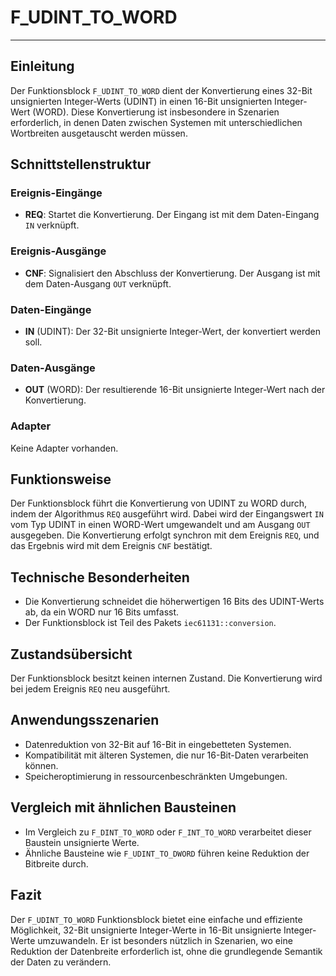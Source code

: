 # F_UDINT_TO_WORD

* * * * * * * * * *
## Einleitung
Der Funktionsblock `F_UDINT_TO_WORD` dient der Konvertierung eines 32-Bit unsignierten Integer-Werts (UDINT) in einen 16-Bit unsignierten Integer-Wert (WORD). Diese Konvertierung ist insbesondere in Szenarien erforderlich, in denen Daten zwischen Systemen mit unterschiedlichen Wortbreiten ausgetauscht werden müssen.

## Schnittstellenstruktur

### **Ereignis-Eingänge**
- **REQ**: Startet die Konvertierung. Der Eingang ist mit dem Daten-Eingang `IN` verknüpft.

### **Ereignis-Ausgänge**
- **CNF**: Signalisiert den Abschluss der Konvertierung. Der Ausgang ist mit dem Daten-Ausgang `OUT` verknüpft.

### **Daten-Eingänge**
- **IN** (UDINT): Der 32-Bit unsignierte Integer-Wert, der konvertiert werden soll.

### **Daten-Ausgänge**
- **OUT** (WORD): Der resultierende 16-Bit unsignierte Integer-Wert nach der Konvertierung.

### **Adapter**
Keine Adapter vorhanden.

## Funktionsweise
Der Funktionsblock führt die Konvertierung von UDINT zu WORD durch, indem der Algorithmus `REQ` ausgeführt wird. Dabei wird der Eingangswert `IN` vom Typ UDINT in einen WORD-Wert umgewandelt und am Ausgang `OUT` ausgegeben. Die Konvertierung erfolgt synchron mit dem Ereignis `REQ`, und das Ergebnis wird mit dem Ereignis `CNF` bestätigt.

## Technische Besonderheiten
- Die Konvertierung schneidet die höherwertigen 16 Bits des UDINT-Werts ab, da ein WORD nur 16 Bits umfasst.
- Der Funktionsblock ist Teil des Pakets `iec61131::conversion`.

## Zustandsübersicht
Der Funktionsblock besitzt keinen internen Zustand. Die Konvertierung wird bei jedem Ereignis `REQ` neu ausgeführt.

## Anwendungsszenarien
- Datenreduktion von 32-Bit auf 16-Bit in eingebetteten Systemen.
- Kompatibilität mit älteren Systemen, die nur 16-Bit-Daten verarbeiten können.
- Speicheroptimierung in ressourcenbeschränkten Umgebungen.

## Vergleich mit ähnlichen Bausteinen
- Im Vergleich zu `F_DINT_TO_WORD` oder `F_INT_TO_WORD` verarbeitet dieser Baustein unsignierte Werte.
- Ähnliche Bausteine wie `F_UDINT_TO_DWORD` führen keine Reduktion der Bitbreite durch.

## Fazit
Der `F_UDINT_TO_WORD` Funktionsblock bietet eine einfache und effiziente Möglichkeit, 32-Bit unsignierte Integer-Werte in 16-Bit unsignierte Integer-Werte umzuwandeln. Er ist besonders nützlich in Szenarien, wo eine Reduktion der Datenbreite erforderlich ist, ohne die grundlegende Semantik der Daten zu verändern.